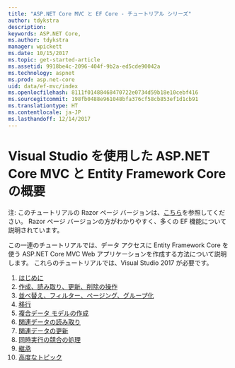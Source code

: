 ```yaml
---
title: "ASP.NET Core MVC と EF Core - チュートリアル シリーズ"
author: tdykstra
description: 
keywords: ASP.NET Core,
ms.author: tdykstra
manager: wpickett
ms.date: 10/15/2017
ms.topic: get-started-article
ms.assetid: 9918be4c-2096-404f-9b2a-ed5cde90042a
ms.technology: aspnet
ms.prod: asp.net-core
uid: data/ef-mvc/index
ms.openlocfilehash: 8111f01488468470722e0734d59b18e10cebf416
ms.sourcegitcommit: 198fb0488e961048bfa376cf58cb853ef1d1cb91
ms.translationtype: HT
ms.contentlocale: ja-JP
ms.lasthandoff: 12/14/2017
---
```

# <a name="getting-started-with-aspnet-core-mvc-and-entity-framework-core-using-visual-studio"></a>Visual Studio を使用した ASP.NET Core MVC と Entity Framework Core の概要

注: このチュートリアルの Razor ページ バージョンは、[こちら](xref:data/ef-rp/intro)を参照してください。 Razor ページ バージョンの方がわかりやすく、多くの EF 機能について説明されています。

この一連のチュートリアルでは、データ アクセスに Entity Framework Core を使う ASP.NET Core MVC Web アプリケーションを作成する方法について説明します。 これらのチュートリアルでは、Visual Studio 2017 が必要です。

1. [はじめに](intro.md)
2. [作成、読み取り、更新、削除の操作](crud.md)
3. [並べ替え、フィルター、ページング、グループ化](sort-filter-page.md)
4. [移行](migrations.md)
5. [複合データ モデルの作成](complex-data-model.md)
6. [関連データの読み取り](read-related-data.md)
7. [関連データの更新](update-related-data.md)
8. [同時実行の競合の処理](concurrency.md)
9. [継承](inheritance.md)
10. [高度なトピック](advanced.md)
